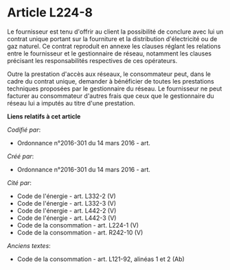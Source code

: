 # Article L224-8

Le fournisseur est tenu d'offrir au client la possibilité de conclure avec lui un contrat unique portant sur la fourniture et
la distribution d'électricité ou de gaz naturel. Ce contrat reproduit en annexe les clauses réglant les relations entre le
fournisseur et le gestionnaire de réseau, notamment les clauses précisant les responsabilités respectives de ces opérateurs.

Outre la prestation d'accès aux réseaux, le consommateur peut, dans le cadre du contrat unique, demander à bénéficier de
toutes les prestations techniques proposées par le gestionnaire du réseau. Le fournisseur ne peut facturer au consommateur
d'autres frais que ceux que le gestionnaire du réseau lui a imputés au titre d'une prestation.

**Liens relatifs à cet article**

_Codifié par_:

  - Ordonnance n°2016-301 du 14 mars 2016 - art.

_Créé par_:

  - Ordonnance n°2016-301 du 14 mars 2016 - art.

_Cité par_:

  - Code de l'énergie - art. L332-2 (V)
  - Code de l'énergie - art. L332-3 (V)
  - Code de l'énergie - art. L442-2 (V)
  - Code de l'énergie - art. L442-3 (V)
  - Code de la consommation - art. L224-1 (V)
  - Code de la consommation - art. R242-10 (V)

_Anciens textes_:

  - Code de la consommation - art. L121-92, alinéas 1 et 2 (Ab)
